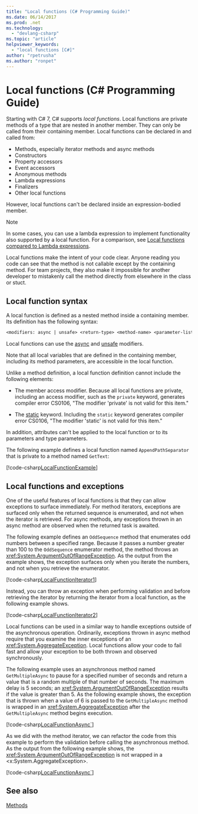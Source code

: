 ```yaml
---
title: "Local functions (C# Programming Guide)"
ms.date: 06/14/2017
ms.prod: .net
ms.technology: 
  - "devlang-csharp"
ms.topic: "article"
helpviewer_keywords: 
  - "local functions [C#]"
author: "rpetrusha"
ms.author: "ronpet"
---
```

# Local functions (C# Programming Guide)

Starting with C# 7, C# supports *local functions*. Local functions are private methods of a type that are nested in another member. They can only be called from their containing member. Local functions can be declared in and called from:

- Methods, especially iterator methods and async methods
- Constructors
- Property accessors
- Event accessors
- Anonymous methods
- Lambda expressions
- Finalizers
- Other local functions

However, local functions can't be declared inside an expression-bodied member.

> [!NOTE]
> In some cases, you can use a lambda expression to implement functionality also supported by a local function. For a comparison, see [Local functions compared to Lambda expressions](../../local-functions-vs-lambdas.md).

Local functions make the intent of your code clear. Anyone reading you code can see that the method is not callable except by the containing method. For team projects, they also make it impossible for another developer to mistakenly call the method directly from elsewhere in the class or stuct.
 
## Local function syntax

A local function is defined as a nested method inside a containing member. Its definition has the following syntax:

```txt
<modifiers: async | unsafe> <return-type> <method-name> <parameter-list>
```

Local functions can use the [async](../../language-reference/keywords/async.md) and [unsafe](../../language-reference/keywords/unsafe.md) modifiers. 

Note that all local variables that are defined in the containing member, including its method parameters, are accessible in the local function. 

Unlike a method definition, a local function definition cannot include the following elements:

- The member access modifier. Because all local functions are private, including an access modifier, such as the `private` keyword, generates compiler error CS0106, "The modifier 'private' is not valid for this item."
 
- The [static](../../language-reference/keywords/static.md) keyword. Including the `static` keyword generates compiler error CS0106, "The modifier 'static' is not valid for this item."

In addition, attributes can't be applied to the local function or to its parameters and type parameters. 
 
The following example defines a local function named `AppendPathSeparator` that is private to a method named `GetText`:
   
[!code-csharp[LocalFunctionExample](../../../../samples/snippets/csharp/programming-guide/classes-and-structs/local-functions1.cs)]  
   
## Local functions and exceptions

One of the useful features of local functions is that they can allow exceptions to surface immediately. For method iterators, exceptions are surfaced only when the returned sequence is enumerated, and not when the iterator is retrieved. For async methods, any exceptions thrown in an async method are observed when the returned task is awaited. 

The following example defines an `OddSequence` method that enumerates odd numbers between a specified range. Because it passes a number greater than 100 to the `OddSequence` enumerator method, the method throws an <xref:System.ArgumentOutOfRangeException>. As the output from the example shows, the exception surfaces only when you iterate the numbers, and not when you retrieve the enumerator.

[!code-csharp[LocalFunctionIterator1](../../../../samples/snippets/csharp/programming-guide/classes-and-structs/local-functions-iterator1.cs)] 

Instead, you can throw an exception when performing validation and before retrieving the iterator by returning the iterator from a local function, as the following example shows.

[!code-csharp[LocalFunctionIterator2](../../../../samples/snippets/csharp/programming-guide/classes-and-structs/local-functions-iterator2.cs)]

Local functions can be used in a similar way to handle exceptions outside of the asynchronous operation. Ordinarily, exceptions thrown in async method require that you examine the inner exceptions of an <xref:System.AggregateException>. Local functions allow your code to fail fast and allow your exception to be both thrown and observed synchronously.

The following example uses an asynchronous method named `GetMultipleAsync` to pause for a specified number of seconds and return a value that is a random multiple of that number of seconds. The maximum delay is 5 seconds; an <xref:System.ArgumentOutOfRangeException> results if the value is greater than 5. As the following example shows, the exception that is thrown when a value of 6 is passed to the `GetMultipleAsync` method is wrapped in an <xref:System.AggregateException> after the `GetMultipleAsync` method begins execution.

[!code-csharp[LocalFunctionAsync`](../../../../samples/snippets/csharp/programming-guide/classes-and-structs/local-functions-async1.cs)] 

As we did with the method iterator, we can refactor the code from this example to perform the validation before calling the asynchronous method. As the output from the following example shows, the <xref:System.ArgumentOutOfRangeException> is not wrapped in a <x:System.AggregateException>.

[!code-csharp[LocalFunctionAsync`](../../../../samples/snippets/csharp/programming-guide/classes-and-structs/local-functions-async2.cs)] 

## See also
[Methods](methods.md)
